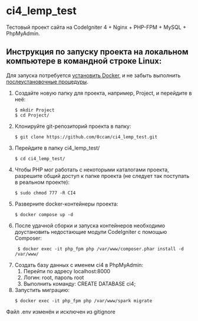 # ci4_lemp_test
Тестовый проект сайта на CodeIgniter 4 + Nginx + PHP-FPM + MySQL + PhpMyAdmin.

## Инструкция по запуску проекта на локальном компьютере в командной строке Linux:
Для запуска потребуется [установить Docker](https://docs.docker.com/engine/install/), и не забыть выполнить [послеустановочные процедуры](https://docs.docker.com/engine/install/linux-postinstall/).
1. Создайте новую папку для проекта, например, Project, и перейдите в неё:
   ```
   $ mkdir Project
   $ cd Project/
   ```
2. Клонируйте git-репозиторий проекта в папку:
   ```
   $ git clone https://github.com/0ccam/ci4_lemp_test.git
   ```
3. Перейдите в папку ci4_lemp_test/
   ```
   $ cd ci4_lemp_test/
   ```
4. Чтобы PHP мог работать с некоторыми каталогами проекта, разрешите общий доступ к папке проекта (не следует так поступать в реальном проекте):
      ```
      $ sudo chmod 777 -R CI4
      ```
5. Разверните docker-контейнеры проекта:
   ```
   $ docker compose up -d
   ```
6. После удачной сборки и запуска контейнеров необходимо доустановить недостающие модули CodeIgniter с помощью Composer:
   ```
    $ docker exec -it php_fpm php /var/www/composer.phar install -d /var/www/
   ```
7. Создать базу данных с именем ci4 в PhpMyAdmin:
   1. Перейти по адресу localhost:8000
   2. Логин: root, пароль root
   3. Выполнить команду: CREATE DATABASE ci4;
9. Запустить миграцию:
    ```
    $ docker exec -it php_fpm php /var/www/spark migrate
    ```

Файл .env изменён и исключен из gitignore

